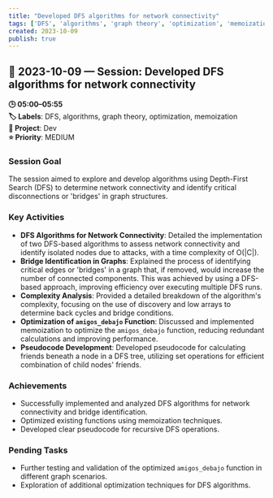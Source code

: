 ```yaml
---
title: "Developed DFS algorithms for network connectivity"
tags: ['DFS', 'algorithms', 'graph theory', 'optimization', 'memoization']
created: 2023-10-09
publish: true
---
```


## 📅 2023-10-09 — Session: Developed DFS algorithms for network connectivity

**🕒 05:00–05:55**  
**🏷️ Labels**: DFS, algorithms, graph theory, optimization, memoization  
**📂 Project**: Dev  
**⭐ Priority**: MEDIUM  


### Session Goal
The session aimed to explore and develop algorithms using Depth-First Search (DFS) to determine network connectivity and identify critical disconnections or 'bridges' in graph structures.

### Key Activities
- **DFS Algorithms for Network Connectivity**: Detailed the implementation of two DFS-based algorithms to assess network connectivity and identify isolated nodes due to attacks, with a time complexity of O(|C|).
- **Bridge Identification in Graphs**: Explained the process of identifying critical edges or 'bridges' in a graph that, if removed, would increase the number of connected components. This was achieved by using a DFS-based approach, improving efficiency over executing multiple DFS runs.
- **Complexity Analysis**: Provided a detailed breakdown of the algorithm's complexity, focusing on the use of discovery and low arrays to determine back cycles and bridge conditions.
- **Optimization of `amigos_debajo` Function**: Discussed and implemented memoization to optimize the `amigos_debajo` function, reducing redundant calculations and improving performance.
- **Pseudocode Development**: Developed pseudocode for calculating friends beneath a node in a DFS tree, utilizing set operations for efficient combination of child nodes' friends.

### Achievements
- Successfully implemented and analyzed DFS algorithms for network connectivity and bridge identification.
- Optimized existing functions using memoization techniques.
- Developed clear pseudocode for recursive DFS operations.

### Pending Tasks
- Further testing and validation of the optimized `amigos_debajo` function in different graph scenarios.
- Exploration of additional optimization techniques for DFS algorithms.
